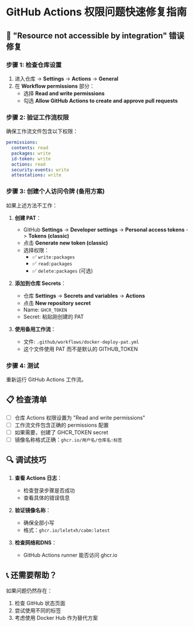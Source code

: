 # GitHub Actions 权限问题快速修复指南

## 🚨 "Resource not accessible by integration" 错误修复

### 步骤 1: 检查仓库设置
1. 进入仓库 -> **Settings** -> **Actions** -> **General**
2. 在 **Workflow permissions** 部分：
   - 选择 **Read and write permissions**
   - 勾选 **Allow GitHub Actions to create and approve pull requests**

### 步骤 2: 验证工作流权限
确保工作流文件包含以下权限：

```yaml
permissions:
  contents: read
  packages: write
  id-token: write
  actions: read
  security-events: write
  attestations: write
```

### 步骤 3: 创建个人访问令牌 (备用方案)

如果上述方法不工作：

1. **创建 PAT**：
   - GitHub **Settings** -> **Developer settings** -> **Personal access tokens** -> **Tokens (classic)**
   - 点击 **Generate new token (classic)**
   - 选择权限：
     - ✅ `write:packages`
     - ✅ `read:packages` 
     - ✅ `delete:packages` (可选)

2. **添加到仓库 Secrets**：
   - 仓库 **Settings** -> **Secrets and variables** -> **Actions**
   - 点击 **New repository secret**
   - Name: `GHCR_TOKEN`
   - Secret: 粘贴刚创建的 PAT

3. **使用备用工作流**：
   - 文件: `.github/workflows/docker-deploy-pat.yml`
   - 这个文件使用 PAT 而不是默认的 GITHUB_TOKEN

### 步骤 4: 测试
重新运行 GitHub Actions 工作流。

## 📋 检查清单

- [ ] 仓库 Actions 权限设置为 "Read and write permissions"
- [ ] 工作流文件包含正确的 permissions 配置
- [ ] 如果需要，创建了 GHCR_TOKEN secret
- [ ] 镜像名称格式正确：`ghcr.io/用户名/仓库名:标签`

## 🔍 调试技巧

1. **查看 Actions 日志**：
   - 检查登录步骤是否成功
   - 查看具体的错误信息

2. **验证镜像名称**：
   - 确保全部小写
   - 格式：`ghcr.io/leletxh/cabm:latest`

3. **检查网络和DNS**：
   - GitHub Actions runner 能否访问 ghcr.io

## 📞 还需要帮助？

如果问题仍然存在：
1. 检查 GitHub 状态页面
2. 尝试使用不同的标签
3. 考虑使用 Docker Hub 作为替代方案
